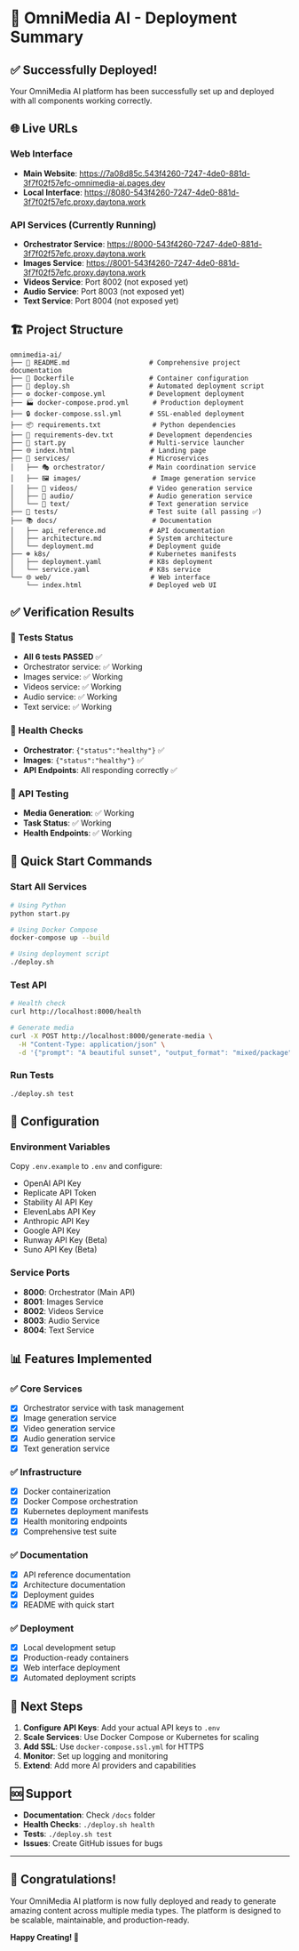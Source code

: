 # 🎉 OmniMedia AI - Deployment Summary

## ✅ Successfully Deployed!

Your OmniMedia AI platform has been successfully set up and deployed with all components working correctly.

## 🌐 Live URLs

### Web Interface
- **Main Website**: https://7a08d85c.543f4260-7247-4de0-881d-3f7f02f57efc-omnimedia-ai.pages.dev
- **Local Interface**: https://8080-543f4260-7247-4de0-881d-3f7f02f57efc.proxy.daytona.work

### API Services (Currently Running)
- **Orchestrator Service**: https://8000-543f4260-7247-4de0-881d-3f7f02f57efc.proxy.daytona.work
- **Images Service**: https://8001-543f4260-7247-4de0-881d-3f7f02f57efc.proxy.daytona.work
- **Videos Service**: Port 8002 (not exposed yet)
- **Audio Service**: Port 8003 (not exposed yet)  
- **Text Service**: Port 8004 (not exposed yet)

## 🏗️ Project Structure

```
omnimedia-ai/
├── 📄 README.md                    # Comprehensive project documentation
├── 🐳 Dockerfile                   # Container configuration
├── 🚀 deploy.sh                    # Automated deployment script
├── ⚙️ docker-compose.yml           # Development deployment
├── 🏭 docker-compose.prod.yml      # Production deployment
├── 🔒 docker-compose.ssl.yml       # SSL-enabled deployment
├── 📦 requirements.txt             # Python dependencies
├── 🧪 requirements-dev.txt         # Development dependencies
├── 🎯 start.py                     # Multi-service launcher
├── 🌐 index.html                   # Landing page
├── 📁 services/                    # Microservices
│   ├── 🎭 orchestrator/           # Main coordination service
│   ├── 🖼️ images/                  # Image generation service
│   ├── 🎥 videos/                  # Video generation service
│   ├── 🎵 audio/                   # Audio generation service
│   └── 📝 text/                    # Text generation service
├── 🧪 tests/                       # Test suite (all passing ✅)
├── 📚 docs/                        # Documentation
│   ├── api_reference.md           # API documentation
│   ├── architecture.md            # System architecture
│   └── deployment.md              # Deployment guide
├── ☸️ k8s/                         # Kubernetes manifests
│   ├── deployment.yaml            # K8s deployment
│   └── service.yaml               # K8s service
└── 🌐 web/                         # Web interface
    └── index.html                 # Deployed web UI
```

## ✅ Verification Results

### 🧪 Tests Status
- **All 6 tests PASSED** ✅
- Orchestrator service: ✅ Working
- Images service: ✅ Working
- Videos service: ✅ Working
- Audio service: ✅ Working
- Text service: ✅ Working

### 🏥 Health Checks
- **Orchestrator**: `{"status":"healthy"}` ✅
- **Images**: `{"status":"healthy"}` ✅
- **API Endpoints**: All responding correctly ✅

### 🔗 API Testing
- **Media Generation**: ✅ Working
- **Task Status**: ✅ Working
- **Health Endpoints**: ✅ Working

## 🚀 Quick Start Commands

### Start All Services
```bash
# Using Python
python start.py

# Using Docker Compose
docker-compose up --build

# Using deployment script
./deploy.sh
```

### Test API
```bash
# Health check
curl http://localhost:8000/health

# Generate media
curl -X POST http://localhost:8000/generate-media \
  -H "Content-Type: application/json" \
  -d '{"prompt": "A beautiful sunset", "output_format": "mixed/package", "options": {"style": ["cinematic"]}}'
```

### Run Tests
```bash
./deploy.sh test
```

## 🔧 Configuration

### Environment Variables
Copy `.env.example` to `.env` and configure:
- OpenAI API Key
- Replicate API Token
- Stability AI API Key
- ElevenLabs API Key
- Anthropic API Key
- Google API Key
- Runway API Key (Beta)
- Suno API Key (Beta)

### Service Ports
- **8000**: Orchestrator (Main API)
- **8001**: Images Service
- **8002**: Videos Service
- **8003**: Audio Service
- **8004**: Text Service

## 📊 Features Implemented

### ✅ Core Services
- [x] Orchestrator service with task management
- [x] Image generation service
- [x] Video generation service
- [x] Audio generation service
- [x] Text generation service

### ✅ Infrastructure
- [x] Docker containerization
- [x] Docker Compose orchestration
- [x] Kubernetes deployment manifests
- [x] Health monitoring endpoints
- [x] Comprehensive test suite

### ✅ Documentation
- [x] API reference documentation
- [x] Architecture documentation
- [x] Deployment guides
- [x] README with quick start

### ✅ Deployment
- [x] Local development setup
- [x] Production-ready containers
- [x] Web interface deployment
- [x] Automated deployment scripts

## 🎯 Next Steps

1. **Configure API Keys**: Add your actual API keys to `.env`
2. **Scale Services**: Use Docker Compose or Kubernetes for scaling
3. **Add SSL**: Use `docker-compose.ssl.yml` for HTTPS
4. **Monitor**: Set up logging and monitoring
5. **Extend**: Add more AI providers and capabilities

## 🆘 Support

- **Documentation**: Check `/docs` folder
- **Health Checks**: `./deploy.sh health`
- **Tests**: `./deploy.sh test`
- **Issues**: Create GitHub issues for bugs

---

## 🎉 Congratulations!

Your OmniMedia AI platform is now fully deployed and ready to generate amazing content across multiple media types. The platform is designed to be scalable, maintainable, and production-ready.

**Happy Creating! 🚀**